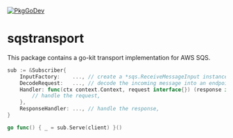 [![PkgGoDev](https://pkg.go.dev/badge/dc0d/sqstransport)](https://pkg.go.dev/github.com/dc0d/sqstransport)

# sqstransport

This package contains a go-kit transport implementation for AWS SQS.

```go
sub := &Subscriber{
    InputFactory:    ..., // create a *sqs.ReceiveMessageInput instance,
    DecodeRequest:   ..., // decode the incoming message into an endpoint request object,
    Handler: func(ctx context.Context, request interface{}) (response interface{}, err error) {
        // handle the request,
    },
    ResponseHandler: ..., // handle the response,
}

go func() { _ = sub.Serve(client) }()
```


